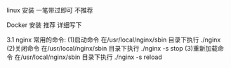 

linux 安装
一笔带过即可  不推荐


Docker 安装
推荐  详细写下





3.1 nginx 常用的命令:
(1)启动命令
在/usr/local/nginx/sbin 目录下执行 ./nginx
(2)关闭命令
在/usr/local/nginx/sbin 目录下执行 ./nginx -s stop
(3)重新加载命令
在/usr/local/nginx/sbin 目录下执行 ./nginx -s reload